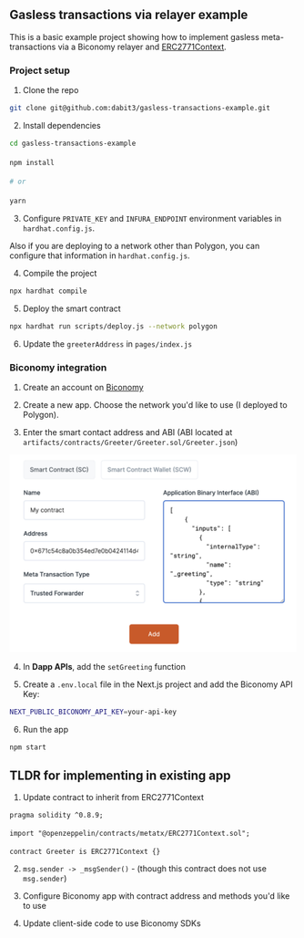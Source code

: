 ## Gasless transactions via relayer example

This is a basic example project showing how to implement gasless meta-transactions via a Biconomy relayer and [ERC2771Context](https://docs.openzeppelin.com/contracts/4.x/api/metatx).

### Project setup

1. Clone the repo

```sh
git clone git@github.com:dabit3/gasless-transactions-example.git
```

2. Install dependencies

```sh
cd gasless-transactions-example

npm install

# or

yarn
```

3. Configure `PRIVATE_KEY` and `INFURA_ENDPOINT` environment variables in `hardhat.config.js`.

Also if you are deploying to a network other than Polygon, you can configure that information in `hardhat.config.js`.

4. Compile the project

```sh
npx hardhat compile
```

5. Deploy the smart contract

```sh
npx hardhat run scripts/deploy.js --network polygon
```

6. Update the `greeterAddress` in `pages/index.js`

### Biconomy integration

1. Create an account on [Biconomy](http://biconomy.io)

2. Create a new app. Choose the network you'd like to use (I deployed to Polygon).

3. Enter the smart contact address and ABI (ABI located at `artifacts/contracts/Greeter/Greeter.sol/Greeter.json`)

![Biconomy setup](setup.png)

4. In __Dapp APIs__, add the `setGreeting` function

5. Create a `.env.local` file in the Next.js project and add the Biconomy API Key:

```sh
NEXT_PUBLIC_BICONOMY_API_KEY=your-api-key
```

6. Run the app

```sh
npm start
```

## TLDR for implementing in existing app

1. Update contract to inherit from ERC2771Context

```solidity
pragma solidity ^0.8.9;

import "@openzeppelin/contracts/metatx/ERC2771Context.sol";

contract Greeter is ERC2771Context {}
```

2. `msg.sender -> _msgSender()` - (though this contract does not use `msg.sender`)

3. Configure Biconomy app with contract address and methods you'd like to use

4. Update client-side code to use Biconomy SDKs
